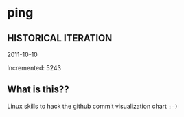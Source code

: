 # ping

## HISTORICAL ITERATION
2011-10-10

Incremented: 5243

## What is this?? 
Linux skills to hack the github commit visualization chart `;-)`
